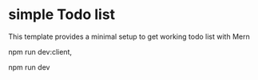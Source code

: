 # simple Todo list

This template provides a minimal setup to get working todo list with Mern

npm run dev:client,

npm run dev












